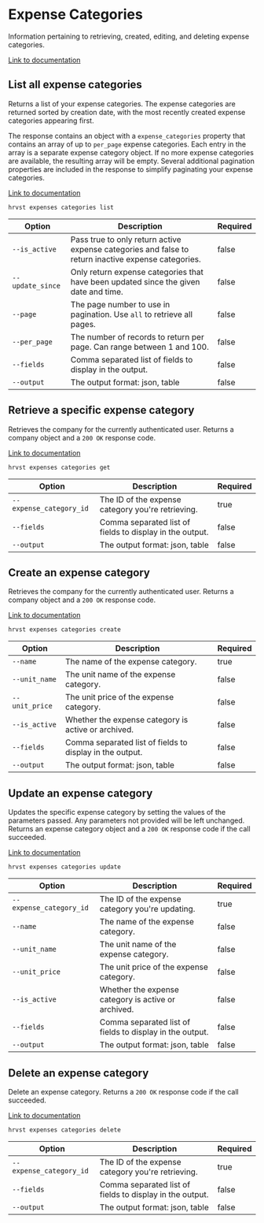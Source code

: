 # Expense Categories

Information pertaining to retrieving, created, editing, and deleting expense categories.

[Link to documentation](https://help.getharvest.com/api-v2/expenses-api/expenses/expense-categories/)

## List all expense categories

Returns a list of your expense categories. The expense categories are returned sorted by creation date, with the most recently created expense categories appearing first.

The response contains an object with a `expense_categories` property that contains an array of up to `per_page` expense categories. Each entry in the array is a separate expense category object. If no more expense categories are available, the resulting array will be empty. Several additional pagination properties are included in the response to simplify paginating your expense categories.

[Link to documentation](https://help.getharvest.com/api-v2/expenses-api/expenses/expense-categories/)

```
hrvst expenses categories list
```

| Option           | Description                                                                                         | Required |
| ---------------- | --------------------------------------------------------------------------------------------------- | -------- |
| `--is_active`    | Pass true to only return active expense categories and false to return inactive expense categories. | false    |
| `--update_since` | Only return expense categories that have been updated since the given date and time.                | false    |
| `--page`         | The page number to use in pagination. Use `all` to retrieve all pages.                              | false    |
| `--per_page`     | The number of records to return per page. Can range between 1 and 100.                              | false    |
| `--fields`       | Comma separated list of fields to display in the output.                                            | false    |
| `--output`       | The output format: json, table                                                                      | false    |

## Retrieve a specific expense category

Retrieves the company for the currently authenticated user. Returns a company object and a `200 OK` response code.

[Link to documentation](https://help.getharvest.com/api-v2/expenses-api/expenses/expense-categories/#retrieve-an-expense-category)

```
hrvst expenses categories get
```

| Option                  | Description                                              | Required |
| ----------------------- | -------------------------------------------------------- | -------- |
| `--expense_category_id` | The ID of the expense category you're retrieving.        | true     |
| `--fields`              | Comma separated list of fields to display in the output. | false    |
| `--output`              | The output format: json, table                           | false    |

## Create an expense category

Retrieves the company for the currently authenticated user. Returns a company object and a `200 OK` response code.

[Link to documentation](https://help.getharvest.com/api-v2/expenses-api/expenses/expense-categories/#create-an-expense-category)

```
hrvst expenses categories create
```

| Option         | Description                                              | Required |
| -------------- | -------------------------------------------------------- | -------- |
| `--name`       | The name of the expense category.                        | true     |
| `--unit_name`  | The unit name of the expense category.                   | false    |
| `--unit_price` | The unit price of the expense category.                  | false    |
| `--is_active`  | Whether the expense category is active or archived.      | false    |
| `--fields`     | Comma separated list of fields to display in the output. | false    |
| `--output`     | The output format: json, table                           | false    |

## Update an expense category

Updates the specific expense category by setting the values of the parameters passed. Any parameters not provided will be left unchanged. Returns an expense category object and a `200 OK` response code if the call succeeded.

[Link to documentation](https://help.getharvest.com/api-v2/expenses-api/expenses/expense-categories/#update-an-expense-category)

```
hrvst expenses categories update
```

| Option                  | Description                                              | Required |
| ----------------------- | -------------------------------------------------------- | -------- |
| `--expense_category_id` | The ID of the expense category you're updating.          | true     |
| `--name`                | The name of the expense category.                        | false    |
| `--unit_name`           | The unit name of the expense category.                   | false    |
| `--unit_price`          | The unit price of the expense category.                  | false    |
| `--is_active`           | Whether the expense category is active or archived.      | false    |
| `--fields`              | Comma separated list of fields to display in the output. | false    |
| `--output`              | The output format: json, table                           | false    |

## Delete an expense category

Delete an expense category. Returns a `200 OK` response code if the call succeeded.

[Link to documentation](https://help.getharvest.com/api-v2/expenses-api/expenses/expense-categories/#delete-an-expense-category)

```
hrvst expenses categories delete
```

| Option                  | Description                                              | Required |
| ----------------------- | -------------------------------------------------------- | -------- |
| `--expense_category_id` | The ID of the expense category you're retrieving.        | true     |
| `--fields`              | Comma separated list of fields to display in the output. | false    |
| `--output`              | The output format: json, table                           | false    |
